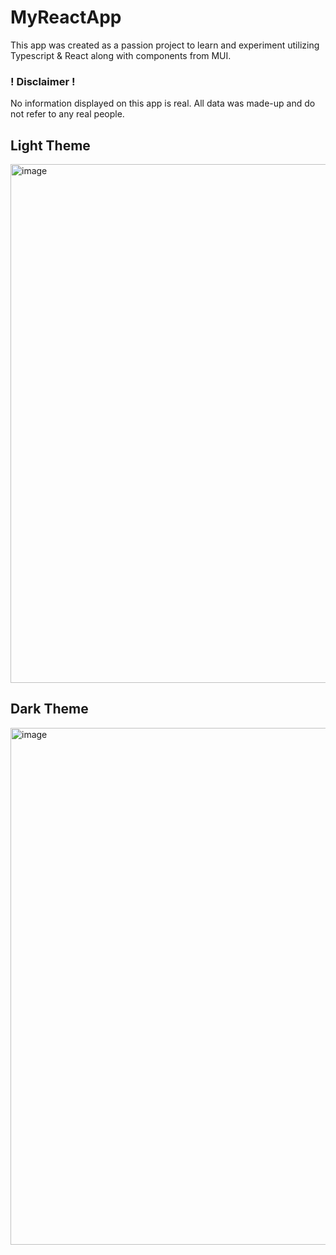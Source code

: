 # MyReactApp
This app was created as a passion project to learn and experiment utilizing Typescript & React along with components from MUI.

###  ! Disclaimer !
No information displayed on this app is real. All data was made-up and do not refer to any real people.

## Light Theme
<img width="1659" height="830" alt="image" src="https://github.com/user-attachments/assets/923cb151-4e3a-47e6-8cd8-6e75316b7a83" />

## Dark Theme
<img width="1661" height="827" alt="image" src="https://github.com/user-attachments/assets/c8eb7ffa-7f0d-4637-b0c4-01f7b6d883a7" />

